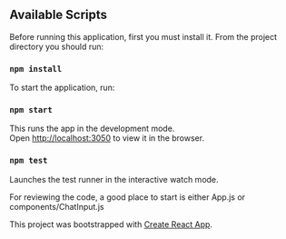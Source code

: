 
## Available Scripts

Before running this application, first you must install it.
From the project directory you should run:

### `npm install`

To start the application, run:

### `npm start`

This runs the app in the development mode.<br>
Open [http://localhost:3050](http://localhost:3050) to view it in the browser.

### `npm test`

Launches the test runner in the interactive watch mode.<br>

For reviewing the code, a good place to start is either App.js or components/ChatInput.js


This project was bootstrapped with [Create React App](https://github.com/facebook/create-react-app).
